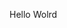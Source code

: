 Hello Wolrd
























































































































































































































































































































































































































































































































































































































































































































































































































































































































































































































































































































































































































































































































































































































































































































































































































































































































































































































































































































































































































































































































































































































































































































































































































































































































































































































































































































































































































































































































































































































































































































































































































































































































































































































































































































































































































































































































































































































































































































































































































































































































































































































































































































































































































































































































































































































































































































































































































































































































































































































































































































